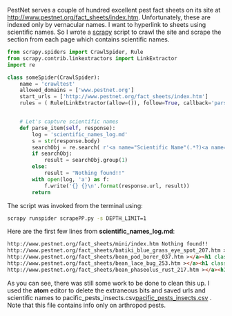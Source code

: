 <!-- 
.. title: Using Scrapy to Extract Scientific Names from PestNet Fact Sheets
.. slug: using-scrapy-to-extract-scientific-names-from-pestnet-fact-sheets
.. date: 2017-05-18 13:00:26 UTC+10:00
.. tags: scrapy, python
.. category: 
.. link: 
.. description: 
.. type: text
-->

PestNet serves a couple of hundred excellent pest fact sheets on its site at http://www.pestnet.org/fact_sheets/index.htm. Unfortunately, these are indexed only by vernacular names. I want to hyperlink to sheets using scientific names.  So I wrote a  [scrapy](https://scrapy.org/) script to crawl the site and scrape the section from each page which contains scientific names.  

~~~python
from scrapy.spiders import CrawlSpider, Rule
from scrapy.contrib.linkextractors import LinkExtractor
import re

class someSpider(CrawlSpider):
    name = 'crawltest'
    allowed_domains = ['www.pestnet.org']
    start_urls = ['http://www.pestnet.org/fact_sheets/index.htm']
    rules = ( Rule(LinkExtractor(allow=()), follow=True, callback='parse_item'), )


    # Let's capture scientific names
    def parse_item(self, response):
        log = 'scientific_names_log.md'
        s = str(response.body)
        searchObj = re.search( r'<a name="Scientific Name"(.*?)<a name=', s, re.M|re.I)
        if searchObj:
            result = searchObj.group(1)
        else:
            result = "Nothing found!!"
        with open(log, 'a') as f:
            f.write('{} {}\n'.format(response.url, result))
        return
~~~

The script was invoked from the terminal using:
~~~sh
scrapy runspider scrapePP.py -s DEPTH_LIMIT=1
~~~

Here are the first few lines from **scientific_names_log.md**:
~~~md
http://www.pestnet.org/fact_sheets/mini/index.htm Nothing found!!
http://www.pestnet.org/fact_sheets/batiki_blue_grass_eye_spot_207.htm ></a><h1 class="" style="False">Scientific Name</h1><P><EM>Curvularia ischaemi</EM></P>
http://www.pestnet.org/fact_sheets/bean_pod_borer_037.htm ></a><h1 class="" style="False">Scientific Name</h1><P><EM>Maruca</EM> <EM>vitrata</EM>; it used to be known as <EM>Maruca testulalis.</EM></P>
http://www.pestnet.org/fact_sheets/bean_lace_bug_253.htm ></a><h1 class="" style="False">Scientific Name</h1><P><EM></EM>&nbsp;<EM>Corythucha gossypii</EM></P>
http://www.pestnet.org/fact_sheets/bean_phaseolus_rust_217.htm ></a><h1 class="" style="False">Scientific Name</h1><P><EM>Uromyces appendiculatus</EM> \r\nvar. <EM>appendiculatus.</EM> Previously <EM>Uromyces \r\nphaseoli.</EM> </P>
~~~

As you can see, there was still some work to be done to clean this up. I used the **atom** editor to delete the extraneous bits and saved urls and scientific names to pacific_pests_insects.csv[pacific_pests_insects.csv](files/pacific_pests_insects.csv) . Note that this file contains info only on arthropod pests.